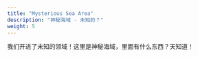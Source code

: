 ```yaml
---
title: "Mysterious Sea Area"
description: "神秘海域 - 未知的？"
weight: 5
---
```


我们开进了未知的领域！这里是神秘海域，里面有什么东西？天知道！
